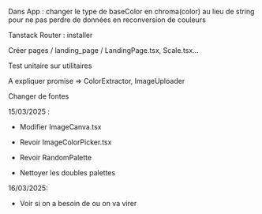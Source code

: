 Dans App : changer le type de baseColor en chroma(color) au lieu de string pour ne pas perdre de données en reconversion de couleurs

Tanstack Router : installer

Créer pages / landing_page / LandingPage.tsx, Scale.tsx...

Test unitaire sur utilitaires

A expliquer promise => ColorExtractor, ImageUploader

Changer de fontes

15/03/2025 :

- Modifier ImageCanva.tsx

- Revoir ImageColorPicker.tsx

- Revoir RandomPalette
- Nettoyer les doubles palettes

16/03/2025:

- Voir si on a besoin de </TooltipProvider> <Toaster />
  <Sonner /> ou on va virer
